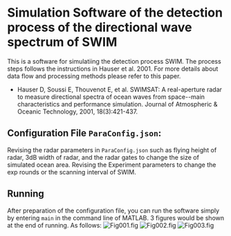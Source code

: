 # Simulation Software of the detection process of the directional wave spectrum of SWIM
This is a software for simulatiing the detection process SWIM. The process steps follows the instructions in Hauser et al. 2001. For more details about data flow and processing methods please refer to this paper.
* Hauser D, Soussi E, Thouvenot E, et al. SWIMSAT: A real-aperture radar to measure directional spectra of ocean waves from space--main characteristics and performance simulation. Journal of Atmospheric & Oceanic Technology, 2001, 18(3):421-437.


## Configuration File `ParaConfig.json`:
Revising the radar parameters in `ParaConfig.json` such as flying height of radar, 3dB width of radar, and the radar gates to change the size of simulated ocean area. Revising the Experiment parameters to change the exp rounds or the scanning interval of SWIM.

## Running
After preparation of the configuration file, you can run the software simply by entering `main` in the command line of MATLAB. 3 figures would be shown at the end of running. As follows:
![Fig001.fig](SimulationOfSWIM/Doc/Fig001.jpg)
![Fig002.fig](SimulationOfSWIM/Doc/Fig002.jpg)
![Fig003.fig](SimulationOfSWIM/Doc/Fig003.jpg)
